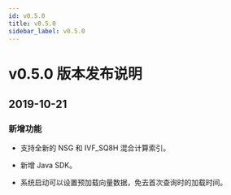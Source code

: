 ```yaml
---
id: v0.5.0
title: v0.5.0
sidebar_label: v0.5.0
---
```


# v0.5.0 版本发布说明

## 2019-10-21

### 新增功能

- 支持全新的 NSG 和 IVF_SQ8H 混合计算索引。

- 新增 Java SDK。

- 系统启动可以设置预加载向量数据，免去首次查询时的加载时间。
